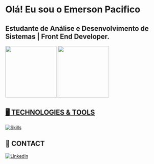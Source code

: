 
# Olá! Eu sou o Emerson Pacifico 

## Estudante de Análise e Desenvolvimento de Sistemas | Front End Developer.

<div>
  <a href="https://github.com/anakessia">
  <img height="160em" src="https://github-readme-stats.vercel.app/api?username=emersonpacifico&theme=dark&show_icons=true"/>
  <img height="160em" src="https://github-readme-stats.vercel.app/api/top-langs/?username=emersonpacifico&layout=compact&langs_count=7&theme=dark"/>
</div>

 ## 🖥️ TECHNOLOGIES & TOOLS
	
[![Skills](https://devicons.dev.br/icons?icon=Html,Css,Javascript,Jquery,Bootstrap,Figma,Xd,Photoshop,CssSass,Git,Github,Vscode&theme=dark)](https://devicons.dev.br/)
  
 ## 👋 CONTACT
  

[![Linkedin](https://devicons.dev.br/icons?icon=LinkedIn&theme=dark)](https://www.linkedin.com/in/emersonpacifico/)




